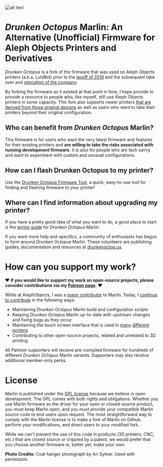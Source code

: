 ﻿![alt text][logo]

# *Drunken Octopus* Marlin: An Alternative (Unofficial) Firmware for Aleph Objects Printers and Derivatives

*Drunken Octopus* is a fork of the firmware that was used on Aleph Objects printers (a.k.a. LulzBot) prior to the [layoff of 2019] and the subsequent take over and [relocation of the company].

By forking the firmware as it existed at that point in time, I hope provide to provide a resource to people who, like myself, still use Aleph Objects printers in some capacity. This fork also supports newer printers [that are derived from those original designs] as well as users who want to take their printers beyond their original configuration.

## Who can benefit from *Drunken Octopus* Marlin?

This firmware is for users who want the very latest firmware and features for their existing printers and **are willing to take the risks associated with running development firmware**. It is also for people who are tech savvy and want to experiment with custom and unusual configurations.

## How can I flash Drunken Octopus to my printer?

Use the [Drunken Octopus Firmware Tool], a quick, easy-to-use tool for finding and flashing firmware to your printer!

## Where can I find information about upgrading my printer?

If you have a pretty good idea of what you want to do, a good place to start is the [wiring guide] for *Drunken Octopus* Marlin.

If you want more help and specifics, a community of enthusiasts has begun to form around *Drunken Octopus* Marlin. These volunteers are publishing guides, documentation and resources at [drunkenoctop.us].

# How can you support my work?

:heart: **If you would like to support my work on open-source projects, please consider contributions via my [Patreon page]**. :heart:

While at AlephObjects, I was a [major contributor] to Marlin. Today, I [continue to contribute] in the following ways:

* Maintaining *Drunken Octopus* Marlin build and configuration scripts
* Keeping *Drunken Octopus* Marlin up-to-date with upstream changes and fixing bugs as they occur
* Maintaining the touch screen interface that is used in [many] [different] [printers]
* Contributing to other open-source projects, related and unrelated to 3D printing

All Patreon supporters will receive pre-compiled firmware for hundreds of different *Drunken Octopus* Marlin variants.
Supporters may also receive additional member-only perks.

# License

Marlin is published under the [GPL license](/LICENSE) because we believe in open development. The GPL comes with both rights and obligations. Whether you use Marlin firmware as the driver for your open or closed-source product, you must keep Marlin open, and you must provide your compatible Marlin source code to end users upon request. The most straightforward way to comply with the Marlin license is to make a fork of Marlin on Github, perform your modifications, and direct users to your modified fork.

While we can't prevent the use of this code in products (3D printers, CNC, etc.) that are closed source or crippled by a patent, we would prefer that you choose another firmware or, better yet, make your own.

**Photo Credits:** Coat hanger photograph by Ari Sytner. Used with permission.

[logo]: https://github.com/marciot/drunken-octopus-marlin/raw/master/images/drunken-octopus-small.jpg "Drunken Octopus Logo"
[layoff of 2019]: https://www.fabbaloo.com/blog/2019/10/12/the-end-of-lulzbot "The End of LulzBot (?)"
[relocation of the company]: https://3dprintingindustry.com/news/lulzbot-to-move-to-north-dakota-following-fame-3d-acquisition-166592/
[that are derived from those original designs]: https://syndaver.com/product/axi-desktop-3d-printer/
[drunkenoctop.us]: http://www.drunkenoctop.us
[wiring guide]: https://www.drunkenoctop.us/drunken-octopus-marlin/pinouts/
[Drunken Octopus Firmware Tool]: http://www.drunkenoctop.us/drunken-octopus-downloader/
[Patreon page]: https://www.patreon.com/marciot "Marcio's Patreon Page"
[major contributor]: https://github.com/marcio-ao
[continue to contribute]: https://github.com/marciot
[many]: https://syndaver.com/product/axi-desktop-3d-printer/
[different]: https://www.cocoapress.com
[printers]: https://www.youtube.com/watch?v=qiHzmXcFxJ0
